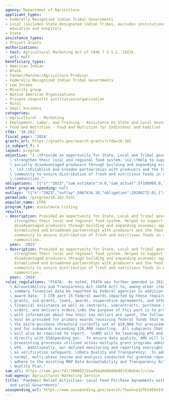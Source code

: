 ```yaml
---
agency: Department of Agriculture
applicant_types:
- Federally Recognized lndian Tribal Governments
- Local (includes State-designated lndian Tribes, excludes institutions of higher
  education and hospitals
- State
assistance_types:
- Project Grants
authorizations:
- text: Agricultural Marketing Act of 1946 7 U.S.C. 1622k.
  url: null
beneficiary_types:
- American Indian
- Black
- Farmer/Rancher/Agriculture Producer
- Federally Recognized Indian Tribal Governments
- Low Income
- Minority group
- Native American Organizations
- Private nonprofit institution/organization
- Rural
- Small business
categories:
- Agricultural - Marketing
- Employment, Labor, and Training - Assistance to State and Local Governments
- Food and Nutrition - Food and Nutrition for Individual and Families
cfda: '10.182'
fiscal_year: '2024'
grants_url: https://grants.gov/search-grants?cfda=10.182
is_subpart_f: 1
layout: program
objective: "1.\tProvide an opportunity for State, Local and Tribal governments to\
  \ strengthen their local and regional food system. \n2.\tHelp to support local and\
  \ socially disadvantaged producers through building and expanding economic opportunities.\
  \  \n3.\tEstablish and broaden partnerships with producers and the food distribution\
  \ community to ensure distribution of fresh and nutritious foods in underserved\
  \ communities."
obligations: '[{"x":"2023","sam_estimate":0.0,"sam_actual":57100000.0,"usa_spending_actual":65972400.0},{"x":"2024","sam_estimate":0.0,"sam_actual":23700000.0,"usa_spending_actual":23665026.0},{"x":"2025","sam_estimate":0.0,"sam_actual":0.0,"usa_spending_actual":0.0}]'
other_program_spending: null
outlays: '[{"x":"2023","outlay":5967434.58,"obligation":20208772.0},{"x":"2024","outlay":28343589.95,"obligation":23545026.0},{"x":"2025","outlay":0.0,"obligation":0.0}]'
permalink: /program/10.182.html
popular_name: LFPA
program_type: assistance_listing
results:
- description: Provided an opportunity for State, Local and Tribal governments to
    strengthen their local and regional food system. Helped to support local and socially
    disadvantaged producers through building and expanding economic opportunities.
    Established and broadened partnerships with producers and the food distribution
    community to ensure distribution of fresh and nutritious foods in underserved
    communities.
  year: '2023'
- description: Provided an opportunity for State, Local and Tribal governments to
    strengthen their local and regional food system. Helped to support local and socially
    disadvantaged producers through building and expanding economic opportunities.
    Established and broadened partnerships with producers and the food distribution
    community to ensure distribution of fresh and nutritious foods in underserved
    communities.
  year: '2024'
rules_regulations: "FFATA:  As noted, FFATA was further amended in 2014 by the Digital\
  \ Accountability and Transparency Act (DATA Act) to, among other items, require\
  \ summary financial data be reported by Federal agencies in addition to Federal\
  \ award data.  2 CFR part 25 Federal awards impacted by these requirements include\
  \ grants, sub-grants, loans, awards, cooperative agreements, and other forms of\
  \ financial assistance as well as contracts, subcontracts, purchase orders, task\
  \ orders, and delivery orders.\nAs the purpose of this part is to provide the public\
  \ with information about how their tax dollars are spent, the following information\
  \ must be provided for primary awards receiving federal funds that meet or exceed\
  \ the micro-purchase threshold currently set at $10,000 for procurement contracts\
  \ and for subawards exceeding $30,000 reporting.  All subgrants that exceed $25,000\
  \ will also be required to report.  \nAMS will be leveraging eFG and interfacing\
  \ directly with USASpending.gov.  To ensure data quality, AMS will leverage the\
  \ preexisting processes utilized across multiple grant programs administered through\
  \ eFG.  Additionally, our defined monitoring and reporting oversight will serve\
  \ as verification safeguard. \nData Quality and Transparency:  In addition to the\
  \ normal, multi-phase review and analysis conducted for grantee reports, AMS will\
  \ adhere to the existing MRP Data Accountability and Transparency Act (DATA Act)\
  \ Quality Plan."
sam_url: https://sam.gov/fal/28086372ead54a688689e9d1d30a54c7/view
sub-agency: Agricultural Marketing Service
title: 'Pandemic Relief Activities: Local Food Purchase Agreements with States, Tribes,
  and Local Governments'
usaspending_url: https://www.usaspending.gov/search/?hash=e1dfb1455e1592cc5a2ed3b75737477f
---
```

